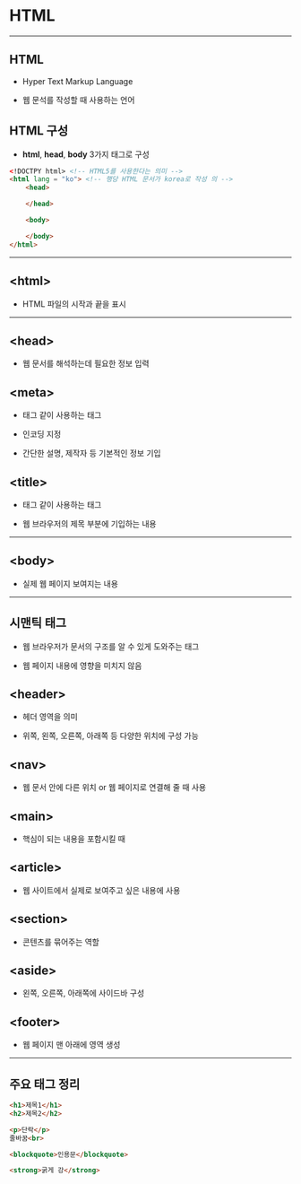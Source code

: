 # HTML

---

## HTML

- Hyper Text Markup Language

- 웹 문석를 작성할 때 사용하는 언어

## HTML 구성

- **html**, **head**, **body** 3가지 태그로 구성

```html
<!DOCTPY html> <!-- HTML5를 사용한다는 의미 -->
<html lang = "ko"> <!-- 행당 HTML 문서가 korea로 작성 의 -->
    <head>

    </head>

    <body>

    </body>
</html>
```

---

## <**html**>

- HTML 파일의 시작과 끝을 표시

---

## <**head**>

- 웹 문서를 해석하는데 필요한 정보 입력

## <**meta**>

- <head> 태그 같이 사용하는 태그

- 인코딩 지정

- 간단한 설명, 제작자 등 기본적인 정보 기입

## <**title**>

- 태그 같이 사용하는 태그

- 웹 브라우저의 제목 부분에 기입하는 내용

---

## <**body**>

- 실제 웹 페이지 보여지는 내용

---

## 시맨틱 태그

- 웹 브라우저가 문서의 구조를 알 수 있게 도와주는 태그

- 웹 페이지 내용에 영향을 미치지 않음

## <**header**>

- 헤더 영역을 의미

- 위쪽, 왼쪽, 오른쪽, 아래쪽 등 다양한 위치에 구성 가능

## <**nav**>

- 웹 문서 안에 다른 위치 or 웹 페이지로 연결해 줄 때 사용 

## <**main**>

- 핵심이 되는 내용을 포함시킬 때

## <**article**>

- 웹 사이트에서 실제로 보여주고 싶은 내용에 사용

## <**section**>

- 콘텐츠를 묶어주는 역할

## <**aside**>

- 왼쪽, 오른쪽, 아래쪽에 사이드바 구성

## <**footer**>

- 웹 페이지 맨 아래에 영역 생성

---

## 주요 태그 정리

```html
<h1>제목1</h1>
<h2>제목2</h2>

<p>단락</p>
줄바꿈<br>

<blockquote>인용문</blockquote>

<strong>굵게 강</strong>
```
